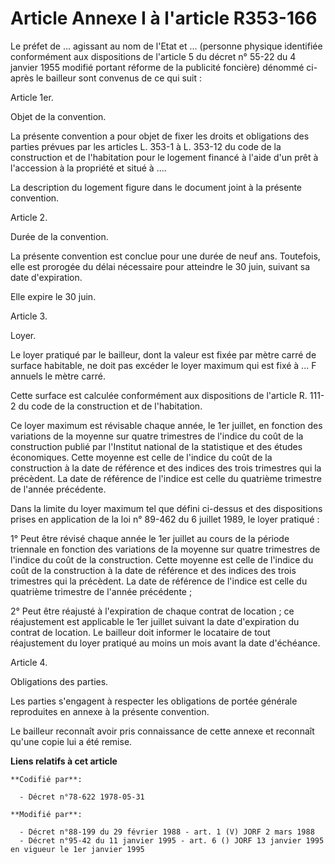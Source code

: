 # Article Annexe I à l'article R353-166

Le préfet de ... agissant au nom de l'Etat et ... (personne physique identifiée conformément aux dispositions de l'article 5
du décret n° 55-22 du 4 janvier 1955 modifié portant réforme de la publicité foncière) dénommé ci-après le bailleur sont
convenus de ce qui suit :

Article 1er.

Objet de la convention.

La présente convention a pour objet de fixer les droits et obligations des parties prévues par les articles L. 353-1 à L.
353-12 du code de la construction et de l'habitation pour le logement financé à l'aide d'un prêt à l'accession à la propriété
et situé à ....

La description du logement figure dans le document joint à la présente convention.

Article 2.

Durée de la convention.

La présente convention est conclue pour une durée de neuf ans. Toutefois, elle est prorogée du délai nécessaire pour
atteindre le 30 juin, suivant sa date d'expiration.

Elle expire le 30 juin.

Article 3.

Loyer.

Le loyer pratiqué par le bailleur, dont la valeur est fixée par mètre carré de surface habitable, ne doit pas excéder le
loyer maximum qui est fixé à ... F annuels le mètre carré.

Cette surface est calculée conformément aux dispositions de l'article R. 111-2 du code de la construction et de l'habitation.

Ce loyer maximum est révisable chaque année, le 1er juillet, en fonction des variations de la moyenne sur quatre trimestres
de l'indice du coût de la construction publié par l'Institut national de la statistique et des études économiques. Cette
moyenne est celle de l'indice du coût de la construction à la date de référence et des indices des trois trimestres qui la
précèdent. La date de référence de l'indice est celle du quatrième trimestre de l'année précédente.

Dans la limite du loyer maximum tel que défini ci-dessus et des dispositions prises en application de la loi n° 89-462 du 6
juillet 1989, le loyer pratiqué :

1° Peut être révisé chaque année le 1er juillet au cours de la période triennale en fonction des variations de la moyenne sur
quatre trimestres de l'indice du coût de la construction. Cette moyenne est celle de l'indice du coût de la construction à la
date de référence et des indices des trois trimestres qui la précèdent. La date de référence de l'indice est celle du
quatrième trimestre de l'année précédente ;

2° Peut être réajusté à l'expiration de chaque contrat de location ; ce réajustement est applicable le 1er juillet suivant la
date d'expiration du contrat de location. Le bailleur doit informer le locataire de tout réajustement du loyer pratiqué au
moins un mois avant la date d'échéance.

Article 4.

Obligations des parties.

Les parties s'engagent à respecter les obligations de portée générale reproduites en annexe à la présente convention.

Le bailleur reconnaît avoir pris connaissance de cette annexe et reconnaît qu'une copie lui a été remise.

**Liens relatifs à cet article**

	**Codifié par**:

	  - Décret n°78-622 1978-05-31

	**Modifié par**:

	  - Décret n°88-199 du 29 février 1988 - art. 1 (V) JORF 2 mars 1988
	  - Décret n°95-42 du 11 janvier 1995 - art. 6 () JORF 13 janvier 1995 en vigueur le 1er janvier 1995
